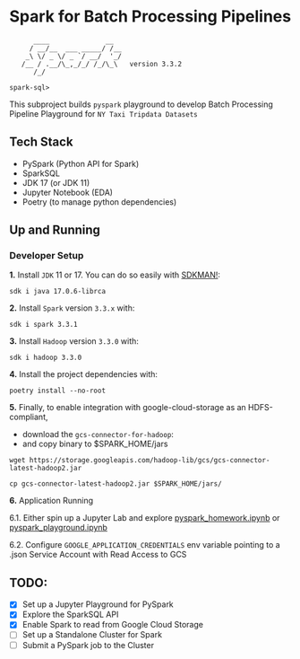 # Spark for Batch Processing Pipelines

```
      ____              __
     / __/__  ___ _____/ /__
    _\ \/ _ \/ _ `/ __/  '_/
   /__ / .__/\_,_/_/ /_/\_\   version 3.3.2
      /_/

spark-sql>
```

This subproject builds `pyspark` playground to develop Batch Processing Pipeline Playground for `NY Taxi Tripdata Datasets`

## Tech Stack
- PySpark (Python API for Spark)
- SparkSQL
- JDK 17 (or JDK 11) 
- Jupyter Notebook (EDA)
- Poetry (to manage python dependencies)


## Up and Running

### Developer Setup

**1.** Install `JDK` 11 or 17. You can do so easily with [SDKMAN!](https://sdkman.io/):

```shell
sdk i java 17.0.6-librca
```

**2.** Install `Spark` version `3.3.x` with:

```shell
sdk i spark 3.3.1
```

**3.** Install `Hadoop` version `3.3.0` with: 
```shell
sdk i hadoop 3.3.0
```

**4.** Install the project dependencies with:
```shell
poetry install --no-root
```

**5.** Finally, to enable integration with google-cloud-storage as an HDFS-compliant,  
- download the `gcs-connector-for-hadoop`:
- and copy binary to $SPARK_HOME/jars

```shell
wget https://storage.googleapis.com/hadoop-lib/gcs/gcs-connector-latest-hadoop2.jar
```
```
cp gcs-connector-latest-hadoop2.jar $SPARK_HOME/jars/
```

**6.** Application Running

6.1. Either spin up a Jupyter Lab and explore [pyspark_homework.ipynb](https://github.com/iobruno/data-engineering-zoomcamp/blob/master/week5/pyspark/pyspark_homework.ipynb) 
or [pyspark_playground.ipynb](https://github.com/iobruno/data-engineering-zoomcamp/blob/master/week5/pyspark/pyspark_playground.ipynb)

6.2. Configure `GOOGLE_APPLICATION_CREDENTIALS` env variable pointing to a .json Service Account with Read Access to GCS

## TODO:
- [X] Set up a Jupyter Playground for PySpark
- [X] Explore the SparkSQL API
- [X] Enable Spark to read from Google Cloud Storage
- [ ] Set up a Standalone Cluster for Spark
- [ ] Submit a PySpark job to the Cluster
